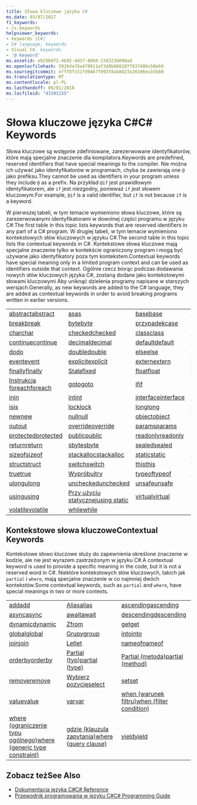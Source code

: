 ```yaml
---
title: Słowa kluczowe języka C#
ms.date: 03/07/2017
f1_keywords:
- cs.keywords
helpviewer_keywords:
- keywords [C#]
- C# language, keywords
- Visual C#, keywords
- '@ keyword'
ms.assetid: e929b0f2-4b92-4d37-8060-23d323b098ad
ms.openlocfilehash: 5926da78a470911af3d8b068107f637406cb0eb9
ms.sourcegitcommit: efff8f331fd9467f093f8ab8d23a203d6ecb5b60
ms.translationtype: MT
ms.contentlocale: pl-PL
ms.lasthandoff: 09/01/2018
ms.locfileid: "43391155"
---
```

# <a name="c-keywords"></a><span data-ttu-id="69f31-102">Słowa kluczowe języka C#</span><span class="sxs-lookup"><span data-stu-id="69f31-102">C# Keywords</span></span>
<span data-ttu-id="69f31-103">Słowa kluczowe są wstępnie zdefiniowane, zarezerwowane identyfikatorów, które mają specjalne znaczenie dla kompilatora.</span><span class="sxs-lookup"><span data-stu-id="69f31-103">Keywords are predefined, reserved identifiers that have special meanings to the compiler.</span></span> <span data-ttu-id="69f31-104">Nie można ich używać jako identyfikatorów w programach, chyba że zawierają one `@` jako prefiksu.</span><span class="sxs-lookup"><span data-stu-id="69f31-104">They cannot be used as identifiers in your program unless they include `@` as a prefix.</span></span> <span data-ttu-id="69f31-105">Na przykład `@if` jest prawidłowym identyfikatorem, ale `if` jest niezgodny, ponieważ `if` jest słowem kluczowym.</span><span class="sxs-lookup"><span data-stu-id="69f31-105">For example, `@if` is a valid identifier, but `if` is not because `if` is a keyword.</span></span>  
  
 <span data-ttu-id="69f31-106">W pierwszej tabeli, w tym temacie wymieniono słowa kluczowe, które są zarezerwowanymi identyfikatorami w dowolnej części programu w języku C#.</span><span class="sxs-lookup"><span data-stu-id="69f31-106">The first table in this topic lists keywords that are reserved identifiers in any part of a C# program.</span></span> <span data-ttu-id="69f31-107">W drugiej tabeli, w tym temacie wymieniono kontekstowych słów kluczowych w języku C#.</span><span class="sxs-lookup"><span data-stu-id="69f31-107">The second table in this topic lists the contextual keywords in C#.</span></span> <span data-ttu-id="69f31-108">Kontekstowe słowa kluczowe mają specjalne znaczenie tylko w kontekście ograniczony program i mogą być używane jako identyfikatory poza tym kontekstem.</span><span class="sxs-lookup"><span data-stu-id="69f31-108">Contextual keywords have special meaning only in a limited program context and can be used as identifiers outside that context.</span></span> <span data-ttu-id="69f31-109">Ogólnie rzecz biorąc podczas dodawania nowych słów kluczowych języka C#, zostaną dodane jako kontekstowymi słowami kluczowymi Aby uniknąć dzielenia programy napisane w starszych wersjach.</span><span class="sxs-lookup"><span data-stu-id="69f31-109">Generally, as new keywords are added to the C# language, they are added as contextual keywords in order to avoid breaking programs written in earlier versions.</span></span>  
  
|||||  
|---|---|---|---|  
|[<span data-ttu-id="69f31-110">abstract</span><span class="sxs-lookup"><span data-stu-id="69f31-110">abstract</span></span>](../../../csharp/language-reference/keywords/abstract.md)|[<span data-ttu-id="69f31-111">as</span><span class="sxs-lookup"><span data-stu-id="69f31-111">as</span></span>](../../../csharp/language-reference/keywords/as.md)|[<span data-ttu-id="69f31-112">base</span><span class="sxs-lookup"><span data-stu-id="69f31-112">base</span></span>](../../../csharp/language-reference/keywords/base.md)|[<span data-ttu-id="69f31-113">bool</span><span class="sxs-lookup"><span data-stu-id="69f31-113">bool</span></span>](../../../csharp/language-reference/keywords/bool.md)|  
|[<span data-ttu-id="69f31-114">break</span><span class="sxs-lookup"><span data-stu-id="69f31-114">break</span></span>](../../../csharp/language-reference/keywords/break.md)|[<span data-ttu-id="69f31-115">byte</span><span class="sxs-lookup"><span data-stu-id="69f31-115">byte</span></span>](../../../csharp/language-reference/keywords/byte.md)|[<span data-ttu-id="69f31-116">przypadek</span><span class="sxs-lookup"><span data-stu-id="69f31-116">case</span></span>](../../../csharp/language-reference/keywords/switch.md)|[<span data-ttu-id="69f31-117">catch</span><span class="sxs-lookup"><span data-stu-id="69f31-117">catch</span></span>](../../../csharp/language-reference/keywords/try-catch.md)|  
|[<span data-ttu-id="69f31-118">char</span><span class="sxs-lookup"><span data-stu-id="69f31-118">char</span></span>](../../../csharp/language-reference/keywords/char.md)|[<span data-ttu-id="69f31-119">checked</span><span class="sxs-lookup"><span data-stu-id="69f31-119">checked</span></span>](../../../csharp/language-reference/keywords/checked.md)|[<span data-ttu-id="69f31-120">class</span><span class="sxs-lookup"><span data-stu-id="69f31-120">class</span></span>](../../../csharp/language-reference/keywords/class.md)|[<span data-ttu-id="69f31-121">const</span><span class="sxs-lookup"><span data-stu-id="69f31-121">const</span></span>](../../../csharp/language-reference/keywords/const.md)|  
|[<span data-ttu-id="69f31-122">continue</span><span class="sxs-lookup"><span data-stu-id="69f31-122">continue</span></span>](../../../csharp/language-reference/keywords/continue.md)|[<span data-ttu-id="69f31-123">decimal</span><span class="sxs-lookup"><span data-stu-id="69f31-123">decimal</span></span>](../../../csharp/language-reference/keywords/decimal.md)|[<span data-ttu-id="69f31-124">default</span><span class="sxs-lookup"><span data-stu-id="69f31-124">default</span></span>](../../../csharp/language-reference/keywords/default.md)|[<span data-ttu-id="69f31-125">delegate</span><span class="sxs-lookup"><span data-stu-id="69f31-125">delegate</span></span>](../../../csharp/language-reference/keywords/delegate.md)|  
|[<span data-ttu-id="69f31-126">do</span><span class="sxs-lookup"><span data-stu-id="69f31-126">do</span></span>](../../../csharp/language-reference/keywords/do.md)|[<span data-ttu-id="69f31-127">double</span><span class="sxs-lookup"><span data-stu-id="69f31-127">double</span></span>](../../../csharp/language-reference/keywords/double.md)|[<span data-ttu-id="69f31-128">else</span><span class="sxs-lookup"><span data-stu-id="69f31-128">else</span></span>](../../../csharp/language-reference/keywords/if-else.md)|[<span data-ttu-id="69f31-129">enum</span><span class="sxs-lookup"><span data-stu-id="69f31-129">enum</span></span>](../../../csharp/language-reference/keywords/enum.md)|  
|[<span data-ttu-id="69f31-130">event</span><span class="sxs-lookup"><span data-stu-id="69f31-130">event</span></span>](../../../csharp/language-reference/keywords/event.md)|[<span data-ttu-id="69f31-131">explicit</span><span class="sxs-lookup"><span data-stu-id="69f31-131">explicit</span></span>](../../../csharp/language-reference/keywords/explicit.md)|[<span data-ttu-id="69f31-132">extern</span><span class="sxs-lookup"><span data-stu-id="69f31-132">extern</span></span>](../../../csharp/language-reference/keywords/extern.md)|[<span data-ttu-id="69f31-133">false</span><span class="sxs-lookup"><span data-stu-id="69f31-133">false</span></span>](../../../csharp/language-reference/keywords/false.md)|  
|[<span data-ttu-id="69f31-134">finally</span><span class="sxs-lookup"><span data-stu-id="69f31-134">finally</span></span>](../../../csharp/language-reference/keywords/try-finally.md)|[<span data-ttu-id="69f31-135">Stała</span><span class="sxs-lookup"><span data-stu-id="69f31-135">fixed</span></span>](../../../csharp/language-reference/keywords/fixed-statement.md)|[<span data-ttu-id="69f31-136">float</span><span class="sxs-lookup"><span data-stu-id="69f31-136">float</span></span>](../../../csharp/language-reference/keywords/float.md)|[<span data-ttu-id="69f31-137">for</span><span class="sxs-lookup"><span data-stu-id="69f31-137">for</span></span>](../../../csharp/language-reference/keywords/for.md)|  
|[<span data-ttu-id="69f31-138">Instrukcja foreach</span><span class="sxs-lookup"><span data-stu-id="69f31-138">foreach</span></span>](../../../csharp/language-reference/keywords/foreach-in.md)|[<span data-ttu-id="69f31-139">goto</span><span class="sxs-lookup"><span data-stu-id="69f31-139">goto</span></span>](../../../csharp/language-reference/keywords/goto.md)|[<span data-ttu-id="69f31-140">if</span><span class="sxs-lookup"><span data-stu-id="69f31-140">if</span></span>](../../../csharp/language-reference/keywords/if-else.md)|[<span data-ttu-id="69f31-141">implicit</span><span class="sxs-lookup"><span data-stu-id="69f31-141">implicit</span></span>](../../../csharp/language-reference/keywords/implicit.md)|  
|[<span data-ttu-id="69f31-142">in</span><span class="sxs-lookup"><span data-stu-id="69f31-142">in</span></span>](../../../csharp/language-reference/keywords/in.md)|[<span data-ttu-id="69f31-143">int</span><span class="sxs-lookup"><span data-stu-id="69f31-143">int</span></span>](../../../csharp/language-reference/keywords/int.md)|[<span data-ttu-id="69f31-144">interface</span><span class="sxs-lookup"><span data-stu-id="69f31-144">interface</span></span>](../../../csharp/language-reference/keywords/interface.md)|[<span data-ttu-id="69f31-145">internal</span><span class="sxs-lookup"><span data-stu-id="69f31-145">internal</span></span>](../../../csharp/language-reference/keywords/internal.md)|
|[<span data-ttu-id="69f31-146">is</span><span class="sxs-lookup"><span data-stu-id="69f31-146">is</span></span>](../../../csharp/language-reference/keywords/is.md)|[<span data-ttu-id="69f31-147">lock</span><span class="sxs-lookup"><span data-stu-id="69f31-147">lock</span></span>](../../../csharp/language-reference/keywords/lock-statement.md)|[<span data-ttu-id="69f31-148">long</span><span class="sxs-lookup"><span data-stu-id="69f31-148">long</span></span>](../../../csharp/language-reference/keywords/long.md)|[<span data-ttu-id="69f31-149">namespace</span><span class="sxs-lookup"><span data-stu-id="69f31-149">namespace</span></span>](../../../csharp/language-reference/keywords/namespace.md)|
|[<span data-ttu-id="69f31-150">new</span><span class="sxs-lookup"><span data-stu-id="69f31-150">new</span></span>](../../../csharp/language-reference/keywords/new.md)|[<span data-ttu-id="69f31-151">null</span><span class="sxs-lookup"><span data-stu-id="69f31-151">null</span></span>](../../../csharp/language-reference/keywords/null.md)|[<span data-ttu-id="69f31-152">object</span><span class="sxs-lookup"><span data-stu-id="69f31-152">object</span></span>](../../../csharp/language-reference/keywords/object.md)|[<span data-ttu-id="69f31-153">operator</span><span class="sxs-lookup"><span data-stu-id="69f31-153">operator</span></span>](../../../csharp/language-reference/keywords/operator.md)|
|[<span data-ttu-id="69f31-154">out</span><span class="sxs-lookup"><span data-stu-id="69f31-154">out</span></span>](../../../csharp/language-reference/keywords/out.md)|[<span data-ttu-id="69f31-155">override</span><span class="sxs-lookup"><span data-stu-id="69f31-155">override</span></span>](../../../csharp/language-reference/keywords/override.md)|[<span data-ttu-id="69f31-156">params</span><span class="sxs-lookup"><span data-stu-id="69f31-156">params</span></span>](../../../csharp/language-reference/keywords/params.md)|[<span data-ttu-id="69f31-157">private</span><span class="sxs-lookup"><span data-stu-id="69f31-157">private</span></span>](../../../csharp/language-reference/keywords/private.md)|
|[<span data-ttu-id="69f31-158">protected</span><span class="sxs-lookup"><span data-stu-id="69f31-158">protected</span></span>](../../../csharp/language-reference/keywords/protected.md)|[<span data-ttu-id="69f31-159">public</span><span class="sxs-lookup"><span data-stu-id="69f31-159">public</span></span>](../../../csharp/language-reference/keywords/public.md)|[<span data-ttu-id="69f31-160">readonly</span><span class="sxs-lookup"><span data-stu-id="69f31-160">readonly</span></span>](../../../csharp/language-reference/keywords/readonly.md)|[<span data-ttu-id="69f31-161">ref</span><span class="sxs-lookup"><span data-stu-id="69f31-161">ref</span></span>](../../../csharp/language-reference/keywords/ref.md)|
|[<span data-ttu-id="69f31-162">return</span><span class="sxs-lookup"><span data-stu-id="69f31-162">return</span></span>](../../../csharp/language-reference/keywords/return.md)|[<span data-ttu-id="69f31-163">sbyte</span><span class="sxs-lookup"><span data-stu-id="69f31-163">sbyte</span></span>](../../../csharp/language-reference/keywords/sbyte.md)|[<span data-ttu-id="69f31-164">sealed</span><span class="sxs-lookup"><span data-stu-id="69f31-164">sealed</span></span>](../../../csharp/language-reference/keywords/sealed.md)|[<span data-ttu-id="69f31-165">short</span><span class="sxs-lookup"><span data-stu-id="69f31-165">short</span></span>](../../../csharp/language-reference/keywords/short.md)||
[<span data-ttu-id="69f31-166">sizeof</span><span class="sxs-lookup"><span data-stu-id="69f31-166">sizeof</span></span>](../../../csharp/language-reference/keywords/sizeof.md)|[<span data-ttu-id="69f31-167">stackalloc</span><span class="sxs-lookup"><span data-stu-id="69f31-167">stackalloc</span></span>](../../../csharp/language-reference/keywords/stackalloc.md)|[<span data-ttu-id="69f31-168">static</span><span class="sxs-lookup"><span data-stu-id="69f31-168">static</span></span>](../../../csharp/language-reference/keywords/static.md)|[<span data-ttu-id="69f31-169">string</span><span class="sxs-lookup"><span data-stu-id="69f31-169">string</span></span>](../../../csharp/language-reference/keywords/string.md)|
|[<span data-ttu-id="69f31-170">struct</span><span class="sxs-lookup"><span data-stu-id="69f31-170">struct</span></span>](../../../csharp/language-reference/keywords/struct.md)|[<span data-ttu-id="69f31-171">switch</span><span class="sxs-lookup"><span data-stu-id="69f31-171">switch</span></span>](../../../csharp/language-reference/keywords/switch.md)|[<span data-ttu-id="69f31-172">this</span><span class="sxs-lookup"><span data-stu-id="69f31-172">this</span></span>](../../../csharp/language-reference/keywords/this.md)|[<span data-ttu-id="69f31-173">throw</span><span class="sxs-lookup"><span data-stu-id="69f31-173">throw</span></span>](../../../csharp/language-reference/keywords/throw.md)|
|[<span data-ttu-id="69f31-174">true</span><span class="sxs-lookup"><span data-stu-id="69f31-174">true</span></span>](../../../csharp/language-reference/keywords/true.md)|[<span data-ttu-id="69f31-175">Wypróbuj</span><span class="sxs-lookup"><span data-stu-id="69f31-175">try</span></span>](../../../csharp/language-reference/keywords/try-catch.md)|[<span data-ttu-id="69f31-176">typeof</span><span class="sxs-lookup"><span data-stu-id="69f31-176">typeof</span></span>](../../../csharp/language-reference/keywords/typeof.md)|[<span data-ttu-id="69f31-177">uint</span><span class="sxs-lookup"><span data-stu-id="69f31-177">uint</span></span>](../../../csharp/language-reference/keywords/uint.md)|
|[<span data-ttu-id="69f31-178">ulong</span><span class="sxs-lookup"><span data-stu-id="69f31-178">ulong</span></span>](../../../csharp/language-reference/keywords/ulong.md)|[<span data-ttu-id="69f31-179">unchecked</span><span class="sxs-lookup"><span data-stu-id="69f31-179">unchecked</span></span>](../../../csharp/language-reference/keywords/unchecked.md)|[<span data-ttu-id="69f31-180">unsafe</span><span class="sxs-lookup"><span data-stu-id="69f31-180">unsafe</span></span>](../../../csharp/language-reference/keywords/unsafe.md)|[<span data-ttu-id="69f31-181">ushort</span><span class="sxs-lookup"><span data-stu-id="69f31-181">ushort</span></span>](../../../csharp/language-reference/keywords/ushort.md)|
|[<span data-ttu-id="69f31-182">using</span><span class="sxs-lookup"><span data-stu-id="69f31-182">using</span></span>](../../../csharp/language-reference/keywords/using.md)|[<span data-ttu-id="69f31-183">Przy użyciu statycznej</span><span class="sxs-lookup"><span data-stu-id="69f31-183">using static</span></span>](using-static.md)|[<span data-ttu-id="69f31-184">virtual</span><span class="sxs-lookup"><span data-stu-id="69f31-184">virtual</span></span>](../../../csharp/language-reference/keywords/virtual.md)|[<span data-ttu-id="69f31-185">void</span><span class="sxs-lookup"><span data-stu-id="69f31-185">void</span></span>](../../../csharp/language-reference/keywords/void.md)|
|[<span data-ttu-id="69f31-186">volatile</span><span class="sxs-lookup"><span data-stu-id="69f31-186">volatile</span></span>](../../../csharp/language-reference/keywords/volatile.md)|[<span data-ttu-id="69f31-187">while</span><span class="sxs-lookup"><span data-stu-id="69f31-187">while</span></span>](../../../csharp/language-reference/keywords/while.md)|

## <a name="contextual-keywords"></a><span data-ttu-id="69f31-188">Kontekstowe słowa kluczowe</span><span class="sxs-lookup"><span data-stu-id="69f31-188">Contextual Keywords</span></span>  
 <span data-ttu-id="69f31-189">Kontekstowe słowo kluczowe służy do zapewnienia określone znaczenie w kodzie, ale nie jest wyrazem zastrzeżonym w języku C#.</span><span class="sxs-lookup"><span data-stu-id="69f31-189">A contextual keyword is used to provide a specific meaning in the code, but it is not a reserved word in C#.</span></span> <span data-ttu-id="69f31-190">Niektóre kontekstowych słów kluczowych, takich jak `partial` i `where`, mają specjalne znaczenie w co najmniej dwóch kontekstów.</span><span class="sxs-lookup"><span data-stu-id="69f31-190">Some contextual keywords, such as `partial` and `where`, have special meanings in two or more contexts.</span></span>  
  
||||  
|---|---|---|  
|[<span data-ttu-id="69f31-191">add</span><span class="sxs-lookup"><span data-stu-id="69f31-191">add</span></span>](../../../csharp/language-reference/keywords/add.md)|[<span data-ttu-id="69f31-192">Alias</span><span class="sxs-lookup"><span data-stu-id="69f31-192">alias</span></span>](../../../csharp/language-reference/keywords/extern-alias.md)|[<span data-ttu-id="69f31-193">ascending</span><span class="sxs-lookup"><span data-stu-id="69f31-193">ascending</span></span>](../../../csharp/language-reference/keywords/ascending.md)|  
|[<span data-ttu-id="69f31-194">async</span><span class="sxs-lookup"><span data-stu-id="69f31-194">async</span></span>](../../../csharp/language-reference/keywords/async.md)|[<span data-ttu-id="69f31-195">await</span><span class="sxs-lookup"><span data-stu-id="69f31-195">await</span></span>](../../../csharp/language-reference/keywords/await.md)|[<span data-ttu-id="69f31-196">descending</span><span class="sxs-lookup"><span data-stu-id="69f31-196">descending</span></span>](../../../csharp/language-reference/keywords/descending.md)|  
|[<span data-ttu-id="69f31-197">dynamic</span><span class="sxs-lookup"><span data-stu-id="69f31-197">dynamic</span></span>](../../../csharp/language-reference/keywords/dynamic.md)|[<span data-ttu-id="69f31-198">Z</span><span class="sxs-lookup"><span data-stu-id="69f31-198">from</span></span>](../../../csharp/language-reference/keywords/from-clause.md)|[<span data-ttu-id="69f31-199">get</span><span class="sxs-lookup"><span data-stu-id="69f31-199">get</span></span>](../../../csharp/language-reference/keywords/get.md)|  
|[<span data-ttu-id="69f31-200">global</span><span class="sxs-lookup"><span data-stu-id="69f31-200">global</span></span>](../../../csharp/language-reference/keywords/global.md)|[<span data-ttu-id="69f31-201">Grupy</span><span class="sxs-lookup"><span data-stu-id="69f31-201">group</span></span>](../../../csharp/language-reference/keywords/group-clause.md)|[<span data-ttu-id="69f31-202">into</span><span class="sxs-lookup"><span data-stu-id="69f31-202">into</span></span>](../../../csharp/language-reference/keywords/into.md)|  
|[<span data-ttu-id="69f31-203">join</span><span class="sxs-lookup"><span data-stu-id="69f31-203">join</span></span>](../../../csharp/language-reference/keywords/join-clause.md)|[<span data-ttu-id="69f31-204">Let</span><span class="sxs-lookup"><span data-stu-id="69f31-204">let</span></span>](../../../csharp/language-reference/keywords/let-clause.md)|[<span data-ttu-id="69f31-205">nameof</span><span class="sxs-lookup"><span data-stu-id="69f31-205">nameof</span></span>](nameof.md)|   
|[<span data-ttu-id="69f31-206">orderby</span><span class="sxs-lookup"><span data-stu-id="69f31-206">orderby</span></span>](../../../csharp/language-reference/keywords/orderby-clause.md)|[<span data-ttu-id="69f31-207">Partial (typ)</span><span class="sxs-lookup"><span data-stu-id="69f31-207">partial (type)</span></span>](../../../csharp/language-reference/keywords/partial-type.md)|[<span data-ttu-id="69f31-208">Partial (metoda)</span><span class="sxs-lookup"><span data-stu-id="69f31-208">partial (method)</span></span>](../../../csharp/language-reference/keywords/partial-method.md)|   
|[<span data-ttu-id="69f31-209">remove</span><span class="sxs-lookup"><span data-stu-id="69f31-209">remove</span></span>](../../../csharp/language-reference/keywords/remove.md)|[<span data-ttu-id="69f31-210">Wybierz pozycję</span><span class="sxs-lookup"><span data-stu-id="69f31-210">select</span></span>](../../../csharp/language-reference/keywords/select-clause.md)|[<span data-ttu-id="69f31-211">set</span><span class="sxs-lookup"><span data-stu-id="69f31-211">set</span></span>](../../../csharp/language-reference/keywords/set.md)|   
|[<span data-ttu-id="69f31-212">value</span><span class="sxs-lookup"><span data-stu-id="69f31-212">value</span></span>](../../../csharp/language-reference/keywords/value.md)|[<span data-ttu-id="69f31-213">var</span><span class="sxs-lookup"><span data-stu-id="69f31-213">var</span></span>](../../../csharp/language-reference/keywords/var.md)|[<span data-ttu-id="69f31-214">when (warunek filtru)</span><span class="sxs-lookup"><span data-stu-id="69f31-214">when (filter condition)</span></span>](when.md)|   
|[<span data-ttu-id="69f31-215">where (ograniczenie typu ogólnego)</span><span class="sxs-lookup"><span data-stu-id="69f31-215">where (generic type constraint)</span></span>](../../../csharp/language-reference/keywords/where-generic-type-constraint.md)|[<span data-ttu-id="69f31-216">gdzie (klauzula zapytania)</span><span class="sxs-lookup"><span data-stu-id="69f31-216">where (query clause)</span></span>](../../../csharp/language-reference/keywords/where-clause.md)|[<span data-ttu-id="69f31-217">yield</span><span class="sxs-lookup"><span data-stu-id="69f31-217">yield</span></span>](../../../csharp/language-reference/keywords/yield.md)|  
  
## <a name="see-also"></a><span data-ttu-id="69f31-218">Zobacz też</span><span class="sxs-lookup"><span data-stu-id="69f31-218">See Also</span></span>

- [<span data-ttu-id="69f31-219">Dokumentacja języka C#</span><span class="sxs-lookup"><span data-stu-id="69f31-219">C# Reference</span></span>](../../../csharp/language-reference/index.md)  
- [<span data-ttu-id="69f31-220">Przewodnik programowania w języku C#</span><span class="sxs-lookup"><span data-stu-id="69f31-220">C# Programming Guide</span></span>](../../../csharp/programming-guide/index.md)
